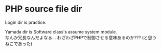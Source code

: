 # PHP source file dir

Login dir is practice.  

Yamada dir is Software class's assume system module.  
なんか冗長なんだよなぁ... わざわざPHPで制御させる意味あるのか??? (と思うねこであった)
